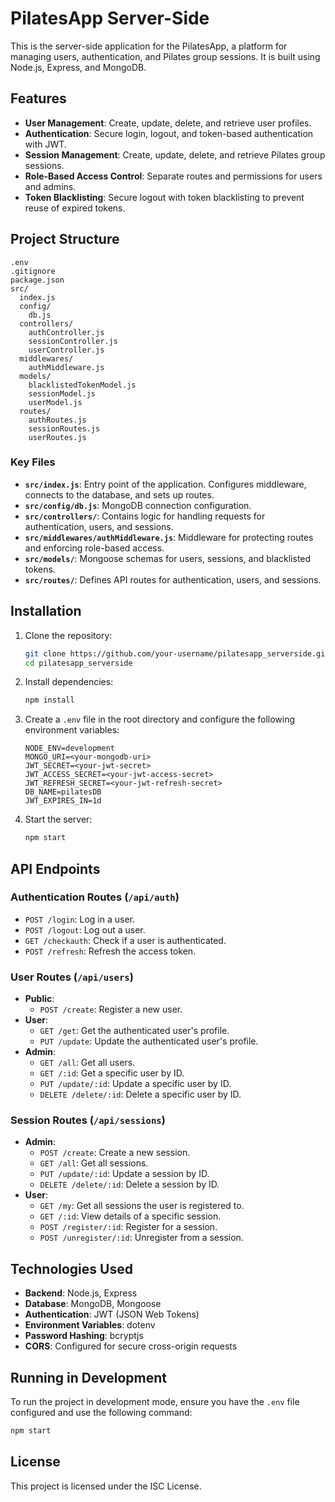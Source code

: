# PilatesApp Server-Side

This is the server-side application for the PilatesApp, a platform for managing users, authentication, and Pilates group sessions. It is built using Node.js, Express, and MongoDB.

## Features

- **User Management**: Create, update, delete, and retrieve user profiles.
- **Authentication**: Secure login, logout, and token-based authentication with JWT.
- **Session Management**: Create, update, delete, and retrieve Pilates group sessions.
- **Role-Based Access Control**: Separate routes and permissions for users and admins.
- **Token Blacklisting**: Secure logout with token blacklisting to prevent reuse of expired tokens.

## Project Structure

```
.env
.gitignore
package.json
src/
  index.js
  config/
    db.js
  controllers/
    authController.js
    sessionController.js
    userController.js
  middlewares/
    authMiddleware.js
  models/
    blacklistedTokenModel.js
    sessionModel.js
    userModel.js
  routes/
    authRoutes.js
    sessionRoutes.js
    userRoutes.js
```

### Key Files

- **`src/index.js`**: Entry point of the application. Configures middleware, connects to the database, and sets up routes.
- **`src/config/db.js`**: MongoDB connection configuration.
- **`src/controllers/`**: Contains logic for handling requests for authentication, users, and sessions.
- **`src/middlewares/authMiddleware.js`**: Middleware for protecting routes and enforcing role-based access.
- **`src/models/`**: Mongoose schemas for users, sessions, and blacklisted tokens.
- **`src/routes/`**: Defines API routes for authentication, users, and sessions.

## Installation

1. Clone the repository:

   ```bash
   git clone https://github.com/your-username/pilatesapp_serverside.git
   cd pilatesapp_serverside
   ```

2. Install dependencies:

   ```bash
   npm install
   ```

3. Create a `.env` file in the root directory and configure the following environment variables:

   ```
   NODE_ENV=development
   MONGO_URI=<your-mongodb-uri>
   JWT_SECRET=<your-jwt-secret>
   JWT_ACCESS_SECRET=<your-jwt-access-secret>
   JWT_REFRESH_SECRET=<your-jwt-refresh-secret>
   DB_NAME=pilatesDB
   JWT_EXPIRES_IN=1d
   ```

4. Start the server:
   ```bash
   npm start
   ```

## API Endpoints

### Authentication Routes (`/api/auth`)

- `POST /login`: Log in a user.
- `POST /logout`: Log out a user.
- `GET /checkauth`: Check if a user is authenticated.
- `POST /refresh`: Refresh the access token.

### User Routes (`/api/users`)

- **Public**:
  - `POST /create`: Register a new user.
- **User**:
  - `GET /get`: Get the authenticated user's profile.
  - `PUT /update`: Update the authenticated user's profile.
- **Admin**:
  - `GET /all`: Get all users.
  - `GET /:id`: Get a specific user by ID.
  - `PUT /update/:id`: Update a specific user by ID.
  - `DELETE /delete/:id`: Delete a specific user by ID.

### Session Routes (`/api/sessions`)

- **Admin**:
  - `POST /create`: Create a new session.
  - `GET /all`: Get all sessions.
  - `PUT /update/:id`: Update a session by ID.
  - `DELETE /delete/:id`: Delete a session by ID.
- **User**:
  - `GET /my`: Get all sessions the user is registered to.
  - `GET /:id`: View details of a specific session.
  - `POST /register/:id`: Register for a session.
  - `POST /unregister/:id`: Unregister from a session.

## Technologies Used

- **Backend**: Node.js, Express
- **Database**: MongoDB, Mongoose
- **Authentication**: JWT (JSON Web Tokens)
- **Environment Variables**: dotenv
- **Password Hashing**: bcryptjs
- **CORS**: Configured for secure cross-origin requests

## Running in Development

To run the project in development mode, ensure you have the `.env` file configured and use the following command:

```bash
npm start
```

## License

This project is licensed under the ISC License.
